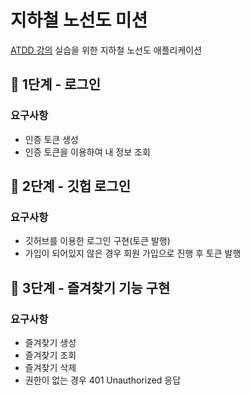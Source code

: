 # 지하철 노선도 미션
[ATDD 강의](https://edu.nextstep.camp/c/R89PYi5H) 실습을 위한 지하철 노선도 애플리케이션

## 🚀 1단계 - 로그인
### 요구사항
- 인증 토큰 생성
- 인증 토큰을 이용하여 내 정보 조회

## 🚀 2단계 - 깃헙 로그인
### 요구사항
- 깃허브를 이용한 로그인 구현(토큰 발행)
- 가입이 되어있지 않은 경우 회원 가입으로 진행 후 토큰 발행

## 🚀 3단계 - 즐겨찾기 기능 구현
### 요구사항
- 즐겨찾기 생성
- 즐겨찾기 조회
- 즐겨찾기 삭제
- 권한이 없는 경우 401 Unauthorized 응답